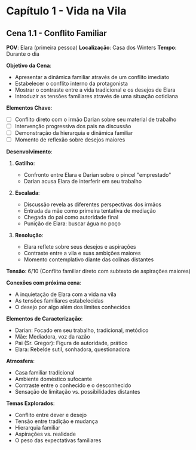 # Capítulo 1 - Vida na Vila
## Cena 1.1 - Conflito Familiar

**POV**: Elara (primeira pessoa)
**Localização**: Casa dos Winters
**Tempo**: Durante o dia

**Objetivo da Cena**:
- Apresentar a dinâmica familiar através de um conflito imediato
- Estabelecer o conflito interno da protagonista
- Mostrar o contraste entre a vida tradicional e os desejos de Elara
- Introduzir as tensões familiares através de uma situação cotidiana

**Elementos Chave**:
- [ ] Conflito direto com o irmão Darian sobre seu material de trabalho
- [ ] Intervenção progressiva dos pais na discussão
- [ ] Demonstração da hierarquia e dinâmica familiar
- [ ] Momento de reflexão sobre desejos maiores

**Desenvolvimento**:
1. **Gatilho**: 
   - Confronto entre Elara e Darian sobre o pincel "emprestado"
   - Darian acusa Elara de interferir em seu trabalho

2. **Escalada**: 
   - Discussão revela as diferentes perspectivas dos irmãos
   - Entrada da mãe como primeira tentativa de mediação
   - Chegada do pai como autoridade final
   - Punição de Elara: buscar água no poço

3. **Resolução**: 
   - Elara reflete sobre seus desejos e aspirações
   - Contraste entre a vila e suas ambições maiores
   - Momento contemplativo diante das colinas distantes

**Tensão**: 6/10 (Conflito familiar direto com subtexto de aspirações maiores)

**Conexões com próxima cena**:
- A inquietação de Elara com a vida na vila
- As tensões familiares estabelecidas
- O desejo por algo além dos limites conhecidos

**Elementos de Caracterização**:
- Darian: Focado em seu trabalho, tradicional, metódico
- Mãe: Mediadora, voz da razão
- Pai (Sr. Gregor): Figura de autoridade, prático
- Elara: Rebelde sutil, sonhadora, questionadora

**Atmosfera**:
- Casa familiar tradicional
- Ambiente doméstico sufocante
- Contraste entre o conhecido e o desconhecido
- Sensação de limitação vs. possibilidades distantes

**Temas Explorados**:
- Conflito entre dever e desejo
- Tensão entre tradição e mudança
- Hierarquia familiar
- Aspirações vs. realidade
- O peso das expectativas familiares
